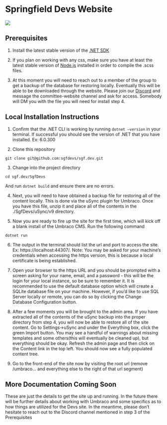 # Springfield Devs Website

![](https://pbs.twimg.com/profile_banners/2869149607/1567717351/1500x500)

## Prerequisites

1. Install the latest stable version of the [.NET SDK](https://dotnet.microsoft.com/en-us/download)

2. If you plan on working with any css, make sure you have at least the latest stable version of [Node.js](https://nodejs.org/en/download/) installed in order to compile the .scss files.

3. At this moment you will need to reach out to a member of the group to get a backup of the database for restoring locally. Eventually this will be able to be downloaded through the website. Please join our [Discord](https://sgf.dev/discord) and message the committee-website channel and ask for access. Somebody will DM you with the file you will need for install step 4.

## Local Installation Instructions

1. Confirm that the .NET CLI is working by running `dotnet —version` in your terminal. If successful you should see the version of .NET that you have installed. Ex: 6.0.300

2. Clone this repository

`git clone git@github.com:sgfdevs/sgf.dev.git`

3. Change into the project directory

`cd sgf.dev/SgfDevs`

And run `dotnet build` and ensure there are no errors.

4. Next, you will need to have obtained a backup file for restoring all of the content locally. This is done via the uSync plugin for Umbraco. Once you have this file, unzip it and place all of the contents in the ./SgfDevs/uSync/v9 directory.

5. Now you are ready to fire up the site for the first time, which will kick off a blank install of the Umbraco CMS. Run the following command

`dotnet run`

6. The output in the terminal should list the url and port to access the site. Ex: https://localhost:44307/. Note: You may be asked for your machine’s credentials when accessing the https version, this is because a local certificate is being established.

7. Open your browser to the https URL and you should be prompted with a screen asking for your name, email, and a password - this will be the login for your local instance, so be sure to remember it. It is recommended to use the default database option which will create a SQLite database file on your machine. However, if you’d like to use SQL Server locally or remote, you can do so by clicking the Change Database Configuration button.

8. After a few moments you will be brought to the admin area. If you have extracted all of the contents of the uSync backup into the proper directory from step 4, you will now be able to restore all of the site content. Go to Settings->uSync and under the Everything box, click the green Import button. You may see a handful of warnings about missing templates and some others(this will eventually be cleaned up), but everything should be okay. Refresh the admin page and then click on the Content link in the top left. You should now see a fully populated content tree.

9. Go to the front-end of the site now by visiting the root url (remove /umbraco… and everything else to the right of that url segment)

## More Documentation Coming Soon

These are just the details to get the site up and running. In the future there will be further details about working with Umbraco and some specifics as to how things are utilized for the Devs site. In the meantime, please don’t hesitate to reach out to the Discord channel mentioned in step 3 of the Prerequisites